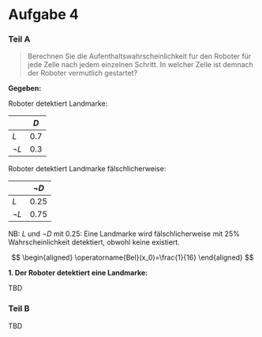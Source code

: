# Aufgabe 4

### Teil A

> Berechnen Sie die Aufenthaltswahrscheinlichkeit fur den Roboter für jede Zelle nach jedem einzelnen Schritt. In welcher Zelle ist demnach der Roboter vermutlich gestartet?

**Gegeben:**

Roboter detektiert Landmarke:

|           | $D$  |
| --------- | ----- |
| $L$       | $0.7$ |
| $\lnot L$ | $0.3$ |

Roboter detektiert Landmarke fälschlicherweise:

|           | $\lnot D$  |
| --------- | ----- |
| $L$       | $0.25$ |
| $\lnot L$ | $0.75$ |

NB: $L$ und $\lnot D$ mit $0.25$: Eine Landmarke wird fälschlicherweise mit 25% Wahrscheinlichkeit detektiert, obwohl keine existiert.

$$
\begin{aligned}
\operatorname{Bel}(x_0)=\frac{1}{16}
\end{aligned}
$$

**1. Der Roboter detektiert eine Landmarke:**


TBD


### Teil B

TBD
